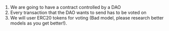 1. We are going to have a contract controlled by a DAO
2. Every transaction that the DAO wants to send has to be voted on
3. We will user ERC20 tokens for voting (Bad model, please research better models as you get better!).